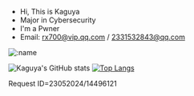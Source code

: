 - Hi, This is Kaguya
- Major in Cybersecurity
- I'm a Pwner
- Email: rx700@vip.qq.com / 2331532843@qq.com

![:name](https://moe-counter.glitch.me/get/@codeacg.github.readme?theme=rule34)

![Kaguya's GitHub stats](https://github-readme-stats.vercel.app/api?username=XKaguya&count_private=true)
[![Top Langs](https://github-readme-stats.vercel.app/api/top-langs/?username=XKaguya)](https://github.com/anuraghazra/github-readme-stats)

Request ID=23052024/14496121
